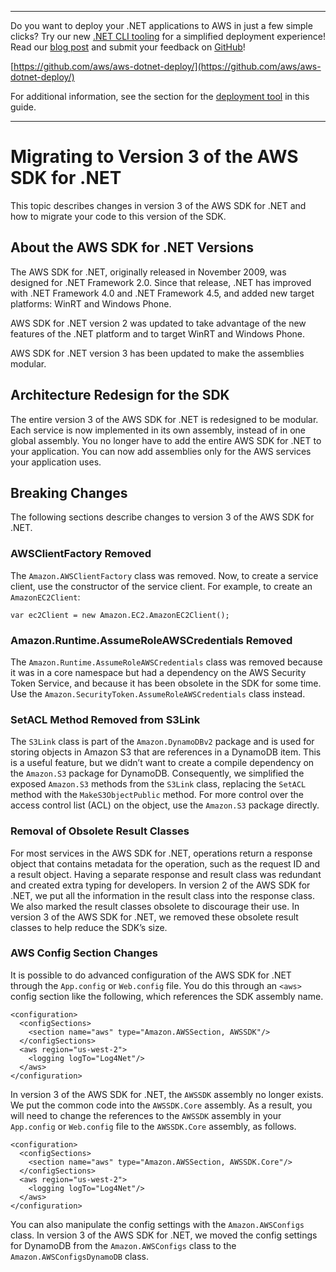 --------

Do you want to deploy your \.NET applications to AWS in just a few simple clicks? Try our new [\.NET CLI tooling](https://www.nuget.org/packages/AWS.Deploy.Tools/) for a simplified deployment experience\! Read our [blog post](https://aws.amazon.com/blogs/developer/reimagining-the-aws-net-deployment-experience/) and submit your feedback on [GitHub](https://github.com/aws/aws-dotnet-deploy)\!

 [https://github.com/aws/aws-dotnet-deploy/](https://github.com/aws/aws-dotnet-deploy/)

For additional information, see the section for the [deployment tool](https://docs.aws.amazon.com/sdk-for-net/v3/developer-guide/deployment-tool.html) in this guide\.

--------

# Migrating to Version 3 of the AWS SDK for \.NET<a name="migration-v3"></a>

This topic describes changes in version 3 of the AWS SDK for \.NET and how to migrate your code to this version of the SDK\.

## About the AWS SDK for \.NET Versions<a name="net-dg-migrate-v3-intro"></a>

The AWS SDK for \.NET, originally released in November 2009, was designed for \.NET Framework 2\.0\. Since that release, \.NET has improved with \.NET Framework 4\.0 and \.NET Framework 4\.5, and added new target platforms: WinRT and Windows Phone\.

AWS SDK for \.NET version 2 was updated to take advantage of the new features of the \.NET platform and to target WinRT and Windows Phone\.

AWS SDK for \.NET version 3 has been updated to make the assemblies modular\.

## Architecture Redesign for the SDK<a name="net-dg-migrate-v3-arch"></a>

The entire version 3 of the AWS SDK for \.NET is redesigned to be modular\. Each service is now implemented in its own assembly, instead of in one global assembly\. You no longer have to add the entire AWS SDK for \.NET to your application\. You can now add assemblies only for the AWS services your application uses\.

## Breaking Changes<a name="net-dg-migrate-v3-breaking"></a>

The following sections describe changes to version 3 of the AWS SDK for \.NET\.

### AWSClientFactory Removed<a name="awsclientfactory-removed"></a>

The `Amazon.AWSClientFactory` class was removed\. Now, to create a service client, use the constructor of the service client\. For example, to create an `AmazonEC2Client`:

```
var ec2Client = new Amazon.EC2.AmazonEC2Client();
```

### Amazon\.Runtime\.AssumeRoleAWSCredentials Removed<a name="assumeroleawscredentials-removed"></a>

The `Amazon.Runtime.AssumeRoleAWSCredentials` class was removed because it was in a core namespace but had a dependency on the AWS Security Token Service, and because it has been obsolete in the SDK for some time\. Use the `Amazon.SecurityToken.AssumeRoleAWSCredentials` class instead\.

### SetACL Method Removed from S3Link<a name="setacl-removed"></a>

The `S3Link` class is part of the `Amazon.DynamoDBv2` package and is used for storing objects in Amazon S3 that are references in a DynamoDB item\. This is a useful feature, but we didn’t want to create a compile dependency on the `Amazon.S3` package for DynamoDB\. Consequently, we simplified the exposed `Amazon.S3` methods from the `S3Link` class, replacing the `SetACL` method with the `MakeS3ObjectPublic` method\. For more control over the access control list \(ACL\) on the object, use the `Amazon.S3` package directly\.

### Removal of Obsolete Result Classes<a name="result-classes-removed"></a>

For most services in the AWS SDK for \.NET, operations return a response object that contains metadata for the operation, such as the request ID and a result object\. Having a separate response and result class was redundant and created extra typing for developers\. In version 2 of the AWS SDK for \.NET, we put all the information in the result class into the response class\. We also marked the result classes obsolete to discourage their use\. In version 3 of the AWS SDK for \.NET, we removed these obsolete result classes to help reduce the SDK’s size\.

### AWS Config Section Changes<a name="configs-changes"></a>

It is possible to do advanced configuration of the AWS SDK for \.NET through the `App.config` or `Web.config` file\. You do this through an `<aws>` config section like the following, which references the SDK assembly name\.

```
<configuration>
  <configSections>
    <section name="aws" type="Amazon.AWSSection, AWSSDK"/>
  </configSections>
  <aws region="us-west-2">
    <logging logTo="Log4Net"/>
  </aws>
</configuration>
```

In version 3 of the AWS SDK for \.NET, the `AWSSDK` assembly no longer exists\. We put the common code into the `AWSSDK.Core` assembly\. As a result, you will need to change the references to the `AWSSDK` assembly in your `App.config` or `Web.config` file to the `AWSSDK.Core` assembly, as follows\.

```
<configuration>
  <configSections>
    <section name="aws" type="Amazon.AWSSection, AWSSDK.Core"/>
  </configSections>
  <aws region="us-west-2">
    <logging logTo="Log4Net"/>
  </aws>
</configuration>
```

You can also manipulate the config settings with the `Amazon.AWSConfigs` class\. In version 3 of the AWS SDK for \.NET, we moved the config settings for DynamoDB from the `Amazon.AWSConfigs` class to the `Amazon.AWSConfigsDynamoDB` class\.